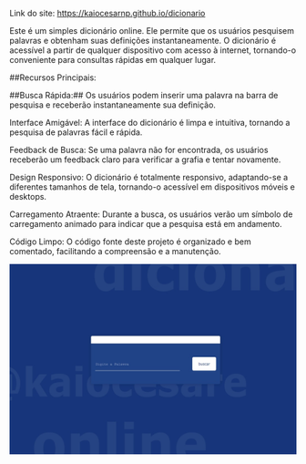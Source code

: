Link do site: https://kaiocesarnp.github.io/dicionario

Este é um simples dicionário online. Ele permite que os usuários pesquisem palavras e obtenham suas definições instantaneamente. O dicionário é acessível a partir de qualquer dispositivo com acesso à internet, tornando-o conveniente para consultas rápidas em qualquer lugar.

##Recursos Principais:

##Busca Rápida:## Os usuários podem inserir uma palavra na barra de pesquisa e receberão instantaneamente sua definição.

Interface Amigável: A interface do dicionário é limpa e intuitiva, tornando a pesquisa de palavras fácil e rápida.

Feedback de Busca: Se uma palavra não for encontrada, os usuários receberão um feedback claro para verificar a grafia e tentar novamente.

Design Responsivo: O dicionário é totalmente responsivo, adaptando-se a diferentes tamanhos de tela, tornando-o acessível em dispositivos móveis e desktops.

Carregamento Atraente: Durante a busca, os usuários verão um símbolo de carregamento animado para indicar que a pesquisa está em andamento.

Código Limpo: O código fonte deste projeto é organizado e bem comentado, facilitando a compreensão e a manutenção.

![Imagem da Aplicação](dicionario.jpg)
